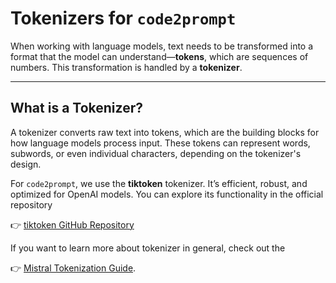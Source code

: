 # Tokenizers for `code2prompt`

When working with language models, text needs to be transformed into a format that the model can understand—**tokens**, which are sequences of numbers. This transformation is handled by a **tokenizer**.

---

## What is a Tokenizer?

A tokenizer converts raw text into tokens, which are the building blocks for how language models process input. These tokens can represent words, subwords, or even individual characters, depending on the tokenizer's design.

For `code2prompt`, we use the **tiktoken** tokenizer. It’s efficient, robust, and optimized for OpenAI models.
You can explore its functionality in the official repository

👉 [tiktoken GitHub Repository](https://github.com/openai/tiktoken)

If you want to learn more about tokenizer in general, check out the

👉 [Mistral Tokenization Guide](https://docs.mistral.ai/guides/tokenization/).
